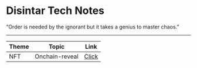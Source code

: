 # Disintar Tech Notes

“Order is needed by the ignorant but it takes a genius to master chaos.”

---

| Theme | Topic          | Link                                                                       |
|-------|----------------|----------------------------------------------------------------------------|
| NFT   | Onchain-reveal | [Click](https://github.com/disintar/DTN/blob/main/notes/onchain-reveal.md) |
